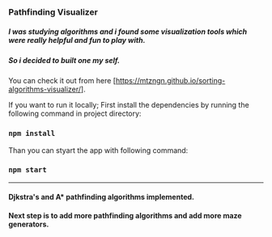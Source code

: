 ### Pathfinding Visualizer   

##### I was studying algorithms and i found some visualization tools which were really helpful and fun to play with.   
##### So i decided to built one my self.   

You can check it out from here [https://mtzngn.github.io/sorting-algorithms-visualizer/].

If you want to run it locally;
First install the dependencies by running the following command in project directory:
### `npm install`
Than you can styart the app with following command:
### `npm start`

---
#### __Djkstra's__ and __A*__ pathfinding algorithms implemented.   
#### Next step is to add more pathfinding algorithms and add more maze generators.   